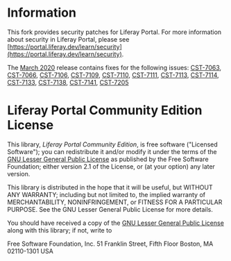 # Information

This fork provides security patches for Liferay Portal. For more information about security in Liferay Portal, please see [https://portal.liferay.dev/learn/security](https://portal.liferay.dev/learn/security).

The [March 2020](https://github.com/community-security-team/liferay-portal/commit/8d144028da3e2ec6eb08a42f741420b8fc13c066) release contains fixes for the following issues:
[CST-7063](https://portal.liferay.dev/learn/security/known-vulnerabilities/-/asset_publisher/HbL5mxmVrnXW/content/id/118627231),
[CST-7066](https://portal.liferay.dev/learn/security/known-vulnerabilities/-/asset_publisher/HbL5mxmVrnXW/content/id/118664116),
[CST-7106](https://portal.liferay.dev/learn/security/known-vulnerabilities/-/asset_publisher/HbL5mxmVrnXW/content/id/113765125),
[CST-7109](https://portal.liferay.dev/learn/security/known-vulnerabilities/-/asset_publisher/HbL5mxmVrnXW/content/id/113765161),
[CST-7110](https://portal.liferay.dev/learn/security/known-vulnerabilities/-/asset_publisher/HbL5mxmVrnXW/content/id/113765185),
[CST-7111](https://portal.liferay.dev/learn/security/known-vulnerabilities/-/asset_publisher/HbL5mxmVrnXW/content/id/113765197),
[CST-7113](https://portal.liferay.dev/learn/security/known-vulnerabilities/-/asset_publisher/HbL5mxmVrnXW/content/id/114125375),
[CST-7114](https://portal.liferay.dev/learn/security/known-vulnerabilities/-/asset_publisher/HbL5mxmVrnXW/content/id/118664105),
[CST-7133](https://portal.liferay.dev/learn/security/known-vulnerabilities/-/asset_publisher/HbL5mxmVrnXW/content/id/118080791),
[CST-7138](https://portal.liferay.dev/learn/security/known-vulnerabilities/-/asset_publisher/HbL5mxmVrnXW/content/id/118080994),
[CST-7141](https://portal.liferay.dev/learn/security/known-vulnerabilities/-/asset_publisher/HbL5mxmVrnXW/content/id/118081039),
[CST-7205](https://portal.liferay.dev/learn/security/known-vulnerabilities/-/asset_publisher/HbL5mxmVrnXW/content/id/117954271)

# Liferay Portal Community Edition License

This library, *Liferay Portal Community Edition*, is free software ("Licensed
Software"); you can redistribute it and/or modify it under the terms of the
[GNU Lesser General Public License](http://www.gnu.org/licenses/lgpl-2.1.html)
as published by the Free Software Foundation; either version 2.1 of the License,
or (at your option) any later version.

This library is distributed in the hope that it will be useful, but WITHOUT ANY
WARRANTY; including but not limited to, the implied warranty of MERCHANTABILITY,
NONINFRINGEMENT, or FITNESS FOR A PARTICULAR PURPOSE. See the GNU Lesser General
Public License for more details.

You should have received a copy of the
[GNU Lesser General Public License](http://www.gnu.org/licenses/lgpl-2.1.html)
along with this library; if not, write to

Free Software Foundation, Inc.
51 Franklin Street, Fifth Floor
Boston, MA 02110-1301 USA